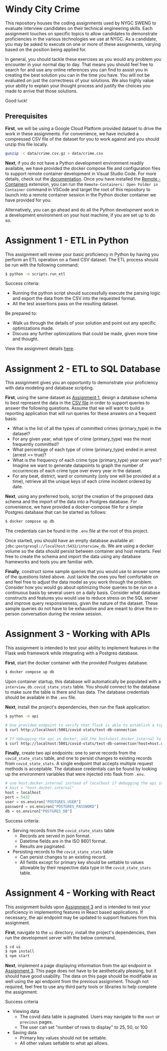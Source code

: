 # Windy City Crime

This repository houses the coding assignments used by NYGC SWENG to evaluate interview candidates on their
technical engineering skills. Each assignment touches on specific topics to allow candidates to demonstrate
proficiencies in the various technologies we use at NYGC. As a candidate, you may be asked to execute on one
or more of these assignments, varying based on the position being applied for.

In general, you should tackle these exercises as you would any problem you encounter in your normal day to day.
That means you should feel free to search for and use any online references you can find to assist you in creating
the best solution you can in the time you have. You will not be evaluated on just the correctness of your
solutions. We also highly value your ability to explain your thought process and justify the choices you made to
arrive that those solutions.

Good luck!

## Prerequisites

**First**, we will be using a Google Cloud Platform provided dataset to drive the work in these assignments.
For convenience, we have included a compressed CSV file of the dataset for you to work against and you should
unzip this file locally.

```sh
gunzip -c data/crime.csv.gz > data/crime.csv
```

**Next**, if you do not have a Python development environment readily available, we have provided the docker 
compose file and configuration files to support remote container development in Visual Studio Code. For more details,
check out the [documentation](https://code.visualstudio.com/docs/remote/containers#_getting-started). Once you have 
installed the [Remote - Containers](https://marketplace.visualstudio.com/items?itemName=ms-vscode-remote.remote-containers)
extension, you can run the `Remote-Containers: Open Folder in Container` command in VSCode and target the root of this
repository to launch into a remote container session in the Python docker container we have provided for you.

Alternatively, you can go ahead and do all the Python development work in a development environment on your host machine,
if you are set up to do so.


# Assignment 1 - ETL in Python

This assignment will review your basic proficiency in Python by having you perform an ETL operation on a 
fixed CSV dataset. The ETL process should be run with the following command:

```bash
$ python -m scripts.run_etl
```

Success criteria:
- Running the python script should successfully execute the parsing logic and export the data
    from the CSV into the requested format.
- All the test assertions pass on the resulting dataset.


Be prepared to:
- Walk us through the details of your solution and point out any specific optimizations made.
- Discuss any further optimizations that could be made, given more time and thought.

View the assignment details [here](./scripts/run_etl.py).


# Assignment 2 - ETL to SQL Database

This assignment gives you an opportunity to demonstrate your proficiency with data modeling and database scripting.

**First**, using the same dataset as [Assignment 1](#assignment-1---etl-in-python), design a database schema to best 
represent the data in the [CSV file](./data/crime.csv) in order to support queries to answer the following questions. 
Assume that we will want to build a reporting application that will run queries for these answers on a frequent basis:

- What is the list of all the types of committed crimes (primary_type) in the dataset?
- For any given year, what type of crime (primary_type) was the most frequently committed?
- What percentage of each type of crime (primary_type) ended in arrest (arrest == true)?
- What is the frequency of each crime type (primary_type) year over year? Imagine we want to generate datapoints
    to graph the number of occurrences of each crime type over every year in the dataset.
- For any beat, district, ward or community (only one will be provided at a time), retrieve all the unique keys
    of each crime incident ordered by date.

**Next**, using any preferred tools, script the creation of the proposed data schema and the import of the data into a
Postgres database. For convenience, we have provided a docker-compose file for a simple Postgres database that can
be started as follows:

```bash
$ docker compose up db
```

The credentials can be found in the `.env` file at the root of this project.

Once started, you should have an empty database available at: `jdbc:postgresql://localhost:5432/interview_db`. We are using
a docker volume so the data should persist between container and host restarts. Feel free to create the schema and import
the data using any database frameworks and tools you are familiar with.

**Finally**, construct some sample queries that you would use to answer some of the questions listed above. Just tackle the
ones you feel comfortable on and feel free to adjust the data model as you work through the problem. Consider how you would go
about optimizing those queries to be run on a continuous basis by several users on a daily basis. Consider what database 
constructs and features you would use to reduce stress on the SQL server and improve query responsiveness, given the nature 
of the dataset. These sample queries do not have to be exhaustive and are meant to drive the in-person conversation during
the review session.


# Assignment 3 - Working with APIs

 This assignment is intended to test your ability to implement features in the Flask web framework while integrating
 with a Postgres database.

**First**, start the docker container with the provided Postgres database.
```sh
$ docker compose up db
```

Upon container startup, this database will automatically be populated with a `interview_db.covid_state_stats` table.
You should connect to the database to make sure the table is there and has data. The database credentials should be
available in the `.env` file.

**Next**, install the project's dependencies, then run the flask application:

```sh
$ python -m api

# Use provided endpoint to verify that flask is able to establish a tcp connection with the database.
$ curl http://localhost:5001/covid-stats/test-db-connection

# If debugging the api in docker, add the host=host.docker.internal to the url.
$ curl http://localhost:5001/covid-stats/test-db-connection?host=host.docker.internal
```

**Finally**, create two api endpoints: one to serve records from the `covid_state_stats` table, and one to persist
changes to existing records from `covid_state_stats`. A single endpoint that accepts multiple request methods is
acceptable. The database credentials can be found by looking up the environment variables that were injected into flask
from `.env`.

```python
# use host.docker.internal instead of localhost if debugging the api in docker
# host = "host.docker.internal"
host = localhost
port = 5432
user = os.environ["POSTGRES_USER"]
password = os.environ["POSTGRES_PASSWORD"]
db = os.environ["POSTGRES_DB"]
```

Success criteria:
- Serving records from the `covid_state_stats` table
    - Records are served in json format.
    - Datetime fields are in the ISO 8601 format.
    - Results are paginated.
- Persisting records to the `covid_state_stats` table
    - Can persist changes to an existing record.
    - All fields except for primary key should be settable to values allowable by their respective data type in the
    `covid_state_stats` table.

# Assignment 4 - Working with React

This assignment builds upon [Assignment 3](#assignment-3---working-with-apis) and is intended to test your proficiency
in implementing features in React based applications. If necessary, the api endpoint may be updated to support features
from this assignment.

**First**, navigate to the `ui` directory, install the project's dependencies, then run the development server with the
below command.

```sh
$ cd ui
$ npm install
$ npm start
```

**Next**, implement a page displaying information from the api endpoint in [Assignment 3](#assignment-3---working-with-apis).
This page does not have to be aesthetically pleasing, but it should have good usability. The data on this page should 
be modifiable as well using the api endpoint from the previous assignment. Though not required, feel free to use any
third party tools or libraries to help complete the assignment.

Success criteria
- Viewing data
    - The covid data table is paginated. Users may navigate to the `next` or `previous` pages.
    - The user can set "number of rows to display" to 25, 50, or 100
- Saving data
    - Primary key values should not be settable.
    - All other values settable to what api allows.
